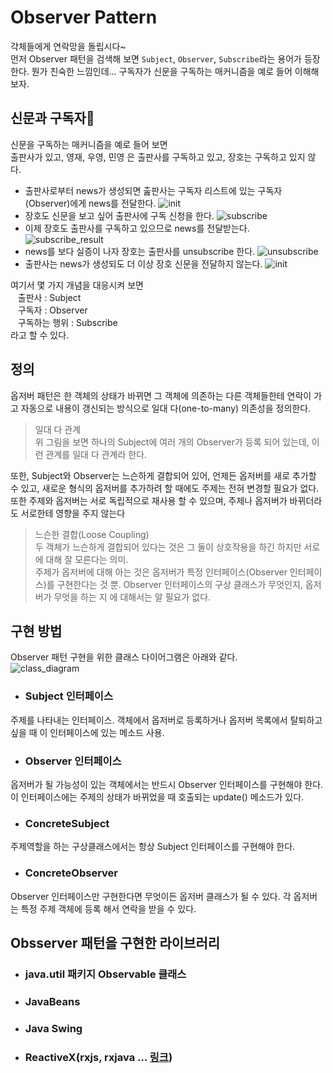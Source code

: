 # Observer Pattern
갹체들에게 연락망을 돌립시다~\
먼저 Observer 패턴을 검색해 보면 `Subject`, `Observer`, `Subscribe`라는 용어가 등장 한다. 뭔가 친숙한 느낌인데... 구독자가 신문을 구독하는 매커니즘을 예로 들어 이해해 보자.
## 신문과 구독자
신문을 구독하는 매커니즘을 예로 들어 보면\
출판사가 있고, 영재, 우영, 민영 은 출판사를 구독하고 있고, 장호는 구독하고 있지 않다. 
* 출판사로부터 news가 생성되면 춢판사는 구독자 리스트에 있는 구독자(Observer)에게 news를 전달한다.
![init](/observer_init.png)
* 장호도 신문을 보고 싶어 출판사에 구독 신청을 한다.
![subscribe](/observer_subscribe.png)
* 이제 장호도 출판사를 구독하고 있으므로 news를 전달받는다.
![subscribe_result](/observer_subscribe_result.png)
* news를 보다 실증이 나자 장호는 출판사를 unsubscribe 한다.
![unsubscribe](/observer_unsubscribe.png)
* 출판사는 news가 생성되도 더 이상 장호 신문을 전달하지 않는다.
![init](/observer_init.png)

여기서 몇 가지 개념을 대응시켜 보면\
&nbsp;&nbsp;&nbsp;출판사 : Subject\
&nbsp;&nbsp;&nbsp;구독자 : Observer\
&nbsp;&nbsp;&nbsp;구독하는 행위 : Subscribe\
라고 할 수 있다.

## 정의
옵저버 패턴은 한 객체의 상태가 바뀌면 그 객체에 의존하는 다른 객체들한테 연락이 가고 자동으로 내용이 갱신되는 방식으로 일대 다(one-to-many) 의존성을 정의한다.
> 일대 다 관계\
위 그림을 보면 하나의 Subject에 여러 개의 Observer가 등록 되어 있는데, 이런 관계를 일대 다 관계라 한다.

또한, Subject와 Observer는 느슨하게 결합되어 있어, 언제든 옵저버를 새로 추가할 수 있고, 새로운 형식의 옵저버를 추가하려 할 때에도 주제는 전혀 변경할 필요가 없다. 또한 주제와 옵저버는 서로 독립적으로 재사용 할 수 있으며, 주제나 옵저버가 바뀌더라도 서로한테 영향을 주지 않는다
> 느슨한 결합(Loose Coupling)\
두 객체가 느슨하게 결합되어 있다는 것은 그 둘이 상호작용을 하긴 하지만 서로에 대해 잘 모른다는 의미.\
주제가 옵저버에 대해 아는 것은 옵저버가 특정 인터페이스(Observer 인터페이스)를 구현한다는 것 뿐. Observer 인터페이스의 구상 클래스가 무엇인지, 옵저버가 무엇을 하는 지 에 대해서는 알 필요가 없다.
## 구현 방법
Observer 패턴 구현을 위한 클래스 다이어그램은 아래와 같다.\
![class_diagram](/observer_class_diagram.png)

* ### Subject 인터페이스
주제를 나타내는 인터페이스. 객체에서 옵저버로 등록하거나 옵저버 목록에서 탈퇴하고 싶을 때 이 인터페이스에 있는 메소드 사용.
* ### Observer 인터페이스
옵저버가 될 가능성이 있는 객체에서는 반드시 Observer 인터페이스를 구현해야 한다. 이 인터페이스에는 주제의 상태가 바뀌었을 때 호출되는 update() 메소드가  있다.
* ### ConcreteSubject
주제역할을 하는 구상클래스에서는 항상 Subject 인터페이스를 구현해야 한다.
* ### ConcreteObserver
Observer 인터페이스만 구현한다면 무엇이든 옵저버 클래스가 될 수 있다. 각 옵저버는 특정 주제 객체에 등록 해서 연락을 받을 수 있다.

## Obsserver 패턴을 구현한 라이브러리
* ### java.util 패키지 Observable 클래스
* ### JavaBeans
* ### Java Swing
* ### ReactiveX(rxjs, rxjava ... [링크](http://reactivex.io/))
